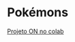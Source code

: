 <h1>Pokémons</h1>
<a href="https://colab.research.google.com/drive/1xxwIz7sPEcoInaBD-1NoSzl8QEbOx9UK?usp=sharing">Projeto ON no colab</a>
